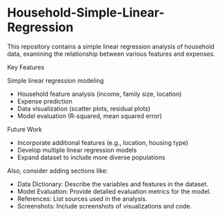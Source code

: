 # Household-Simple-Linear-Regression
This repository contains a simple linear regression analysis of household data, examining the relationship between various features and expenses.

Key Features

Simple linear regression modeling
- Household feature analysis (income, family size, location)
- Expense prediction
- Data visualization (scatter plots, residual plots)
- Model evaluation (R-squared, mean squared error)

  
Future Work
- Incorporate additional features (e.g., location, housing type)
- Develop multiple linear regression models
- Expand dataset to include more diverse populations


Also, consider adding sections like:

- Data Dictionary: Describe the variables and features in the dataset.
- Model Evaluation: Provide detailed evaluation metrics for the model.
- References: List sources used in the analysis.
- Screenshots: Include screenshots of visualizations and code.
